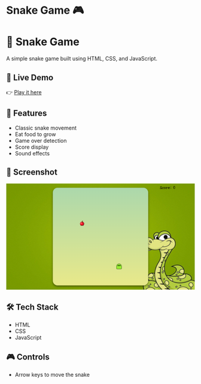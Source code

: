 # Snake Game 🎮
# 🐍 Snake Game

A simple snake game built using HTML, CSS, and JavaScript.

## 🚀 Live Demo

👉 [Play it here](https://asoleshubham0125.github.io/SnakeGame/)

## 📂 Features

- Classic snake movement
- Eat food to grow
- Game over detection
- Score display
- Sound effects

## 📸 Screenshot
![Screenshot](./img/SnakeGame.png)

## 🛠 Tech Stack

- HTML
- CSS
- JavaScript

## 🎮 Controls

- Arrow keys to move the snake

